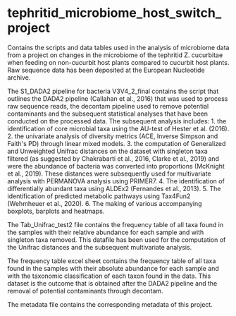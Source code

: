# tephritid_microbiome_host_switch_project
Contains the scripts and data tables used in the analysis of microbiome data from a project on changes in the microbiome of the tephritid Z. cucurbitae when feeding on non-cucurbit host plants compared to cucurbit host plants. Raw sequence data has been deposited at the European Nucleotide archive. 

The S1_DADA2 pipeline for bacteria V3V4_2_final contains the script that outlines the DADA2 pipeline (Callahan et al., 2016) that was used to process raw sequence reads, the decontam pipeline used to remove potential contaminants and the subsequent statistical analyses that have been conducted on the processed data. The subsequent analysis includes: 
         1. the identification of core microbial taxa using the AU-test of Hester et al. (2016).
         2. the univariate analysis of diversity metrics (ACE, Inverse Simpson and Faith's PD) through linear mixed models. 
         3. the computation of Generalized and Unweighted Unifrac distances on the dataset with singleton taxa filtered (as suggested by Chakrabarti et al., 2016, Clarke et al., 2019) and were the abundance of bacteria was converted into proportions (McKnight et al., 2019). These distances were subsequently used for multivariate analysis with PERMANOVA analysis using PRIMER7. 
         4. The identification of differentially abundant taxa using ALDEx2 (Fernandes et al., 2013).
         5. The identification of predicted metabolic pathways using Tax4Fun2 (Wehmheuer et al., 2020).
         6. The making of various accompanying boxplots, barplots and heatmaps.

The Tab_Unifrac_test2 file contains the frequency table of all taxa found in the samples with their relative abundance for each sample and with singleton taxa removed. This datafile has been used for the computation of the Unifrac distances and the subsequent multivariate analysis.

The frequency table excel sheet contains the frequency table of all taxa found in the samples with their absolute abundance for each sample and with the taxonomic classification of each taxon found in the data. This dataset is the outcome that is obtained after the DADA2 pipeline and the removal of potential contaminants through decontam.

The metadata file contains the corresponding metadata of this project.
